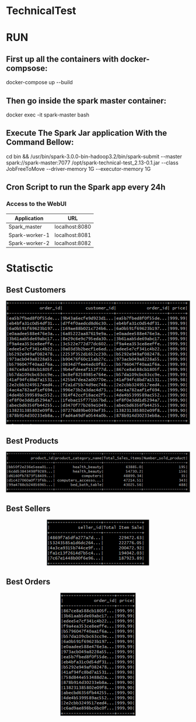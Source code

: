 # TechnicalTest

# RUN

## First up all the containers with docker-compsose: 

docker-compose up --build
## Then go inside the spark master container:
docker exec -it spark-master bash
## Execute The Spark Jar application With the Command Bellow:

cd bin && /usr/bin/spark-3.0.0-bin-hadoop3.2/bin/spark-submit --master spark://spark-master:7077 /opt/spark-technical-test_2.13-0.1.jar --class JobFreeToMove --driver-memory 1G --executor-memory 1G
## Cron Script to run the Spark app every 24h

### Access to the WebUI

| Application     | URL                                      
| --------------- | ----------------------------------------
| Spark_master    | localhost:8080                           
| Spark-worker-1  | localhost:8081                        
| Spark-worker-2  | localhost:8082                      



# Statisctic

## Best Customers

<p align="center"><img src="images/BestCustumer.PNG"></p>


##  Best Products

<p align="center"><img src="images/BestProduct.PNG"></p>


## Best Sellers
<p align="center"><img src="images/bestSeller.PNG"></p>

## Best Orders
<p align="center"><img src="images/BestOrder.PNG"></p>

